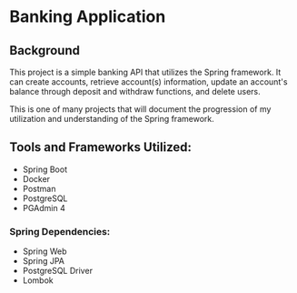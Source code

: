 # Banking Application

## Background

This project is a simple banking API that utilizes the Spring framework. It can create accounts, retrieve account(s)
information, update an account's balance through deposit and withdraw functions, and delete users.

This is one of many projects that will document the progression of my utilization and understanding of the Spring
framework.

## Tools and Frameworks Utilized:

- Spring Boot
- Docker
- Postman
- PostgreSQL
- PGAdmin 4

### Spring Dependencies:

- Spring Web
- Spring JPA
- PostgreSQL Driver
- Lombok